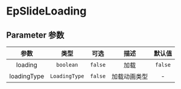 # EpSlideLoading
## Parameter 参数
| 参数 | 类型 | 可选 | 描述 | 默认值 |
| :-------: | :-------: | :-------: | :-------: | :-------: |
| loading | `boolean` | `false` | 加载 | `false`|
| loadingType | `LoadingType` | `false` | 加载动画类型 | -|
